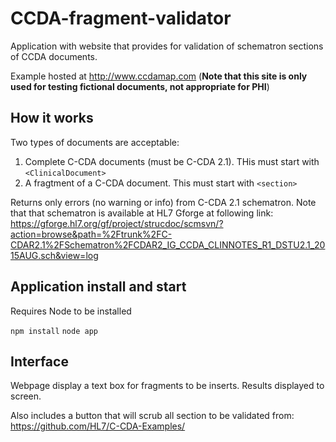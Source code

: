# CCDA-fragment-validator
Application with website that provides for validation of schematron sections of CCDA documents. 

Example hosted at http://www.ccdamap.com 
(**Note that this site is only used for testing fictional documents, not appropriate for PHI**)

## How it works

Two types of documents are acceptable: 
1) Complete C-CDA documents (must be C-CDA 2.1). THis must start with `<ClinicalDocument>`
2) A fragtment of a C-CDA document. This must start with `<section>` 

Returns only errors (no warning or info) from C-CDA 2.1 schematron. Note that that schematron is available at HL7 Gforge at following link: https://gforge.hl7.org/gf/project/strucdoc/scmsvn/?action=browse&path=%2Ftrunk%2FC-CDAR2.1%2FSchematron%2FCDAR2_IG_CCDA_CLINNOTES_R1_DSTU2.1_2015AUG.sch&view=log

## Application install and start

Requires Node to be installed

`npm install`
`node app`

## Interface

Webpage display a text box for fragments to be inserts. Results displayed to screen. 

Also includes a button that will scrub all section to be validated from: https://github.com/HL7/C-CDA-Examples/
